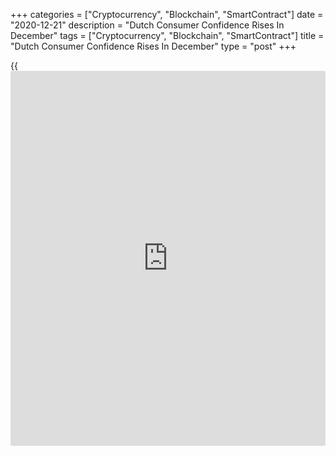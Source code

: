 +++
categories = ["Cryptocurrency", "Blockchain", "SmartContract"]
date = "2020-12-21"
description = "Dutch Consumer Confidence Rises In December"
tags = ["Cryptocurrency", "Blockchain", "SmartContract"]
title = "Dutch Consumer Confidence Rises In December"
type = "post"
+++

{{<iframe id="large-banner" src="https://www.bounty.group/#slide=4.0" width="100%" height="600" scrolling="no" style="border: 0px solid rgb(216, 221, 230); border-radius: 3px;">}}

The Netherlands' consumer confidence improved in December, but remained
negative, data from the Central Bureau of Statistics showed on Monday.

Another report from the statistical office showed that household
spending declined sharply in October, due to weaker spending on
services.

The consumer confidence index rose to -20 in December from -26 in
November. The score was below the 20-year average of -7 points.

The latest reading was the highest since March, when the first lockdown
was announced.

Among components, the economic climate index rose to -40 from -53 in
November. The assessment of the future economic climate was less gloomy
and consumers' opinion on the past economic situation was slightly less
negative.

The indicator for willingness to buy improved to -6 in December from -7
in November.

Consumer spending declined 6.5 percent yearly in October, following a
4.0 percent fall in September, separate data from the CBS showed. This
was the eighth consecutive fall.

For comments and feedback [contact](https://www.playgroundfx.com/contact/): editorial@rtt[news](https://www.letsplayfx.com/blog/forex-news-website/).com

[Economic News][1]

 **What parts of the world are seeing the best (and worst) economic
performances lately? Click[here][2] to check out our [Econ Scorecard][2]
and find out! See up-to-the-moment [ranking](https://www.playgroundfx.com/blog/crypto-exchange-ranking/)s for the best and worst
performers in [GDP][3], [unemployment rate][4], [inflation][5] and much
more.**

   1. www.rtt[news](https://www.letsplayfx.com/blog/forex-news-website/).com/Content/EconomicNews.aspx
   2. www.rtt[news](https://www.letsplayfx.com/blog/forex-news-website/).com/economic-scorecard/world-rank/retail-sales/highest-performance.aspx
   3. www.rtt[news](https://www.letsplayfx.com/blog/forex-news-website/).com/economic-scorecard/world-rank/GDP/highest-performance.aspx
   4. www.rtt[news](https://www.letsplayfx.com/blog/forex-news-website/).com/economic-scorecard/world-rank/unemployment-rate/lowest-performance.aspx
   5. www.rtt[news](https://www.letsplayfx.com/blog/forex-news-website/).com/economic-scorecard/world-rank/CPI/highest-performance.aspx